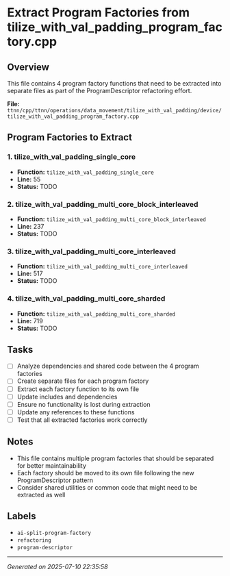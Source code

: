 # Extract Program Factories from tilize_with_val_padding_program_factory.cpp

## Overview
This file contains 4 program factory functions that need to be extracted into separate files as part of the ProgramDescriptor refactoring effort.

**File:** `ttnn/cpp/ttnn/operations/data_movement/tilize_with_val_padding/device/tilize_with_val_padding_program_factory.cpp`

## Program Factories to Extract

### 1. tilize_with_val_padding_single_core
- **Function:** `tilize_with_val_padding_single_core`
- **Line:** 55
- **Status:** TODO

### 2. tilize_with_val_padding_multi_core_block_interleaved
- **Function:** `tilize_with_val_padding_multi_core_block_interleaved`
- **Line:** 237
- **Status:** TODO

### 3. tilize_with_val_padding_multi_core_interleaved
- **Function:** `tilize_with_val_padding_multi_core_interleaved`
- **Line:** 517
- **Status:** TODO

### 4. tilize_with_val_padding_multi_core_sharded
- **Function:** `tilize_with_val_padding_multi_core_sharded`
- **Line:** 719
- **Status:** TODO

## Tasks

- [ ] Analyze dependencies and shared code between the 4 program factories
- [ ] Create separate files for each program factory
- [ ] Extract each factory function to its own file
- [ ] Update includes and dependencies
- [ ] Ensure no functionality is lost during extraction
- [ ] Update any references to these functions
- [ ] Test that all extracted factories work correctly

## Notes
- This file contains multiple program factories that should be separated for better maintainability
- Each factory should be moved to its own file following the new ProgramDescriptor pattern
- Consider shared utilities or common code that might need to be extracted as well

## Labels
- `ai-split-program-factory`
- `refactoring`
- `program-descriptor`

---
*Generated on 2025-07-10 22:35:58*
